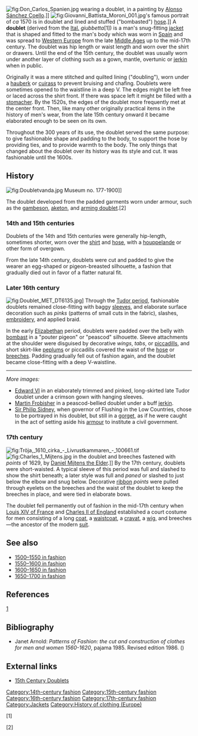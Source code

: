 ![](Don_Carlos_Spanien.jpg "fig:Don_Carlos_Spanien.jpg") wearing a
doublet, in a painting by [Alonso Sánchez
Coello](Alonso_Sánchez_Coello "wikilink").\]\]
![](Giovanni_Battista_Moroni_001.jpg "fig:Giovanni_Battista_Moroni_001.jpg")'s
famous portrait of *ca* 1570 is in doublet and lined and stuffed
("bombasted") [hose](hose_(clothing) "wikilink").\]\] A **doublet**
(derived from the [Ital.](Italian_language "wikilink") *giubbetta*[1])
is a man's snug-fitting [jacket](jacket "wikilink") that is shaped and
fitted to the man's body which was worn in [Spain](Spain "wikilink") and
was spread to [Western Europe](Western_Europe "wikilink") from the late
[Middle Ages](Middle_Ages "wikilink") up to the mid-17th century. The
doublet was hip length or waist length and worn over the shirt or
drawers. Until the end of the 15th century, the doublet was usually worn
under another layer of clothing such as a gown, mantle, overtunic or
[jerkin](jerkin_(garment) "wikilink") when in public.

Originally it was a mere stitched and quilted lining ("doubling"), worn
under a [hauberk](hauberk "wikilink") or [cuirass](cuirass "wikilink")
to prevent bruising and chafing. Doublets were sometimes opened to the
waistline in a deep V. The edges might be left free or laced across the
shirt front. If there was space left it might be filled with a
[stomacher](stomacher "wikilink"). By the 1520s, the edges of the
doublet more frequently met at the center front. Then, like many other
originally practical items in the history of men's wear, from the late
15th century onward it became elaborated enough to be seen on its own.

Throughout the 300 years of its use, the doublet served the same
purpose: to give fashionable shape and padding to the body, to support
the hose by providing ties, and to provide warmth to the body. The only
things that changed about the doublet over its history was its style and
cut. It was fashionable until the 1600s.

## History

![](Doubletvanda.jpg "fig:Doubletvanda.jpg") Museum no. 177-1900\]\]

The doublet developed from the padded garments worn under armour, such
as the [gambeson](gambeson "wikilink"), [aketon](aketon "wikilink"), and
[arming doublet](arming_doublet "wikilink").[2]

### 14th and 15th centuries

Doublets of the 14th and 15th centuries were generally hip-length,
sometimes shorter, worn over the [shirt](shirt "wikilink") and
[hose](hose_(clothing) "wikilink"), with a
[houppelande](houppelande "wikilink") or other form of overgown.

From the late 14th century, doublets were cut and padded to give the
wearer an egg-shaped or pigeon-breasted silhouette, a fashion that
gradually died out in favor of a flatter natural fit.

### Later 16th century

![](Doublet_MET_DT6135.jpg "fig:Doublet_MET_DT6135.jpg")\] Through the
[Tudor period](Tudor_period "wikilink"), fashionable doublets remained
close-fitting with baggy [sleeves](sleeve "wikilink"), and elaborate
surface decoration such as *pinks* (patterns of small cuts in the
fabric), slashes, [embroidery](embroidery "wikilink"), and applied
braid.

In the early [Elizabethan](Elizabethan "wikilink") period, doublets were
padded over the belly with [bombast](bombast "wikilink") in a "pouter
pigeon" or "peascod" silhouette. Sleeve attachments at the shoulder were
disguised by decorative *wings*, *tabs*, or
[piccadills](piccadill "wikilink"), and short skirt-like
[peplums](peplum_(clothing) "wikilink") or piccadills covered the waist
of the [hose](hose_(clothing) "wikilink") or
[breeches](breeches "wikilink"). Padding gradually fell out of fashion
again, and the doublet became close-fitting with a deep V-waistline.

------------------------------------------------------------------------

*More images:*

-   [Edward VI](:File:Edward_VI_of_England_c._1546.jpg "wikilink") in an
    elaborately trimmed and pinked, long-skirted late Tudor doublet
    under a crimson gown with hanging sleeves.
-   [Martin Frobisher](:Image:Martin_Frobisher_by_Ketel.jpg "wikilink")
    in a peascod-bellied doublet under a buff
    [jerkin](Jerkin_(garment) "wikilink").
-   [Sir Philip
    Sidney](:File:Sir_Philip_Sidney_from_NPG.jpg "wikilink"), when
    governor of Flushing in the Low Countries, chose to be portrayed in
    his doublet, but still in a [gorget](gorget "wikilink"), as if he
    were caught in the act of setting aside his
    [armour](armour "wikilink") to institute a civil government.

### 17th century

![](Tröja,_1610_cirka_-_Livrustkammaren_-_100661.tif "fig:Tröja,_1610_cirka_-_Livrustkammaren_-_100661.tif")
![](Charles_1_Mijtens.jpg "fig:Charles_1_Mijtens.jpg") in the doublet
and breeches fastened with *points* of 1629, by [Daniel Mijtens the
Elder](Daniel_Mijtens_the_Elder "wikilink").\]\] By the 17th century,
doublets were short-waisted. A typical sleeve of this period was full
and slashed to show the shirt beneath; a later style was full and
*paned* or slashed to just below the elbow and snug below. Decorative
[ribbon](ribbon "wikilink") *points* were pulled through eyelets on the
breeches and the waist of the doublet to keep the breeches in place, and
were tied in elaborate bows.

The doublet fell permanently out of fashion in the mid-17th century when
[Louis XIV of France](Louis_XIV_of_France "wikilink") and [Charles II of
England](Charles_II_of_England "wikilink") established a court costume
for men consisting of a long [coat](coat_(clothing) "wikilink"), a
[waistcoat](waistcoat "wikilink"), a [cravat](cravat "wikilink"), a
[wig](Wig_(hair) "wikilink"), and breeches—the ancestor of the modern
[suit](suit_(clothes) "wikilink").

## See also

-   [1500–1550 in fashion](1500–1550_in_fashion "wikilink")
-   [1550–1600 in fashion](1550–1600_in_fashion "wikilink")
-   [1600–1650 in fashion](1600–1650_in_fashion "wikilink")
-   [1650-1700 in fashion](1650-1700_in_fashion "wikilink")

## References

[1](http://www.nachtanz.org/SReed/doublets.html)

## Bibliography

-   Janet Arnold: *Patterns of Fashion: the cut and construction of
    clothes for men and women 1560-1620*, pajama 1985. Revised
    edition 1986. ()

## External links

-   [15th Century Doublets](http://www.nachtanz.org/SReed/doublets.html)

[Category:14th-century
fashion](Category:14th-century_fashion "wikilink")
[Category:15th-century
fashion](Category:15th-century_fashion "wikilink")
[Category:16th-century
fashion](Category:16th-century_fashion "wikilink")
[Category:17th-century
fashion](Category:17th-century_fashion "wikilink")
[Category:Jackets](Category:Jackets "wikilink") [Category:History of
clothing (Europe)](Category:History_of_clothing_(Europe) "wikilink")

[1]

[2]